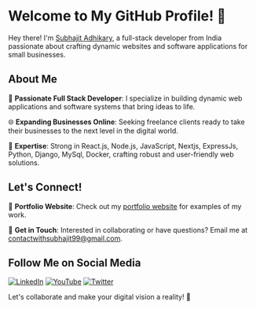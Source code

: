 # Welcome to My GitHub Profile! 🚀

Hey there! I'm [Subhajit Adhikary](https://www.linkedin.com/in/subhajit-adhikary/), a full-stack developer from India passionate about crafting dynamic websites and software applications for small businesses.

## About Me

🌟 **Passionate Full Stack Developer**: I specialize in building dynamic web applications and software systems that bring ideas to life.

🌐 **Expanding Businesses Online**: Seeking freelance clients ready to take their businesses to the next level in the digital world.

💼 **Expertise**: Strong in React.js, Node.js, JavaScript, Nextjs, ExpressJs, Python, Django, MySql, Docker, crafting robust and user-friendly web solutions.

## Let's Connect!

🔗 **Portfolio Website**: Check out my [portfolio website](https://personal-portfolio-subhajit.vercel.app/) for examples of my work.

📧 **Get in Touch**: Interested in collaborating or have questions? Email me at [contactwithsubhajit99@gmail.com](mailto:contactwithsubhajit99@gmail.com).

## Follow Me on Social Media

[![LinkedIn](https://img.shields.io/badge/LinkedIn-0077B5?style=for-the-badge&logo=linkedin&logoColor=white)](https://www.linkedin.com/in/subhajit-adhikary/)
[![YouTube](https://img.shields.io/badge/YouTube-FF0000?style=for-the-badge&logo=youtube&logoColor=white)](https://www.youtube.com/@codewithsubhajit-real/videos)
[![Twitter](https://img.shields.io/badge/Twitter-1DA1F2?style=for-the-badge&logo=twitter&logoColor=white)](https://x.com/https://x.com/CodeWidSubhajit)

Let's collaborate and make your digital vision a reality! 🌟
